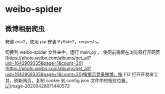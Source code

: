 # weibo-spider

## 微博相册爬虫
安装 aria2，使用 pip 安装 PySide2，requests。

切换到 weibo-spider 文件夹中，运行 main.py 。
使用前需要在浏览器打开网页[https://photo.weibo.com/albums/get_all?uid=1642909335&page=1&count=20](https://photo.weibo.com/albums/get_all?uid=1642909335&page=1&count=20)按提示登录微博，按 F12 打开开发者工具，刷新网页，复制 cookie 到 config.json 文件中的相应位置。
![image-20200428071440573](https://i.loli.net/2020/04/28/jqa5ki4uKmDGBx8.png)